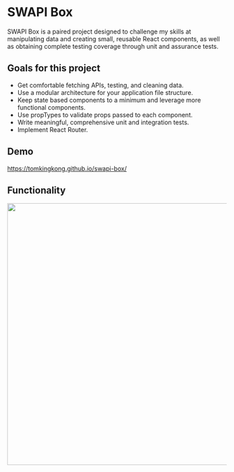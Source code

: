 
# SWAPI Box

SWAPI Box is a paired project designed to challenge my skills at manipulating data and creating small, reusable React components, as well as obtaining complete testing coverage through unit and assurance tests.  

## Goals for this project

* Get comfortable fetching APIs, testing, and cleaning data.
* Use a modular architecture for your application file structure.
* Keep state based components to a minimum and leverage more functional components.
* Use propTypes to validate props passed to each component.
* Write meaningful, comprehensive unit and integration tests.
* Implement React Router.


## Demo 
https://tomkingkong.github.io/swapi-box/

## Functionality
<img src="https://raw.githubusercontent.com/tomkingkong/swapi-box/master/public/swapi-box-interaction-1.gif" width="600px" />
